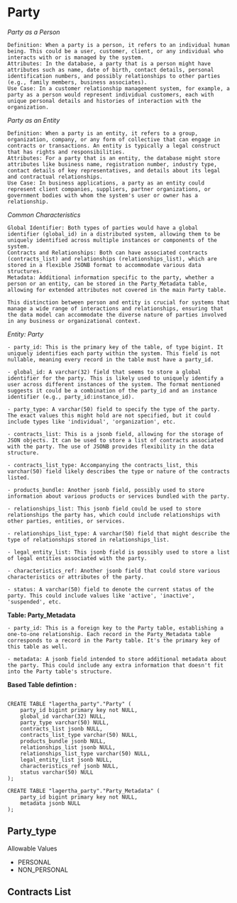 # Party

*Party as a Person*

    Definition: When a party is a person, it refers to an individual human being. This could be a user, customer, client, or any individual who interacts with or is managed by the system.
    Attributes: In the database, a party that is a person might have attributes such as name, date of birth, contact details, personal identification numbers, and possibly relationships to other parties (e.g., family members, business associates).
    Use Case: In a customer relationship management system, for example, a party as a person would represent individual customers, each with unique personal details and histories of interaction with the organization.

*Party as an Entity*

    Definition: When a party is an entity, it refers to a group, organization, company, or any form of collective that can engage in contracts or transactions. An entity is typically a legal construct that has rights and responsibilities.
    Attributes: For a party that is an entity, the database might store attributes like business name, registration number, industry type, contact details of key representatives, and details about its legal and contractual relationships.
    Use Case: In business applications, a party as an entity could represent client companies, suppliers, partner organizations, or government bodies with whom the system's user or owner has a relationship.

*Common Characteristics*

    Global Identifier: Both types of parties would have a global identifier (global_id) in a distributed system, allowing them to be uniquely identified across multiple instances or components of the system.
    Contracts and Relationships: Both can have associated contracts (contracts_list) and relationships (relationships_list), which are stored in a flexible JSONB format to accommodate various data structures.
    Metadata: Additional information specific to the party, whether a person or an entity, can be stored in the Party_Metadata table, allowing for extended attributes not covered in the main Party table.

    This distinction between person and entity is crucial for systems that manage a wide range of interactions and relationships, ensuring that the data model can accommodate the diverse nature of parties involved in any business or organizational context.


*Entity: Party*

    - party_id: This is the primary key of the table, of type bigint. It uniquely identifies each party within the system. This field is not nullable, meaning every record in the table must have a party_id.

    - global_id: A varchar(32) field that seems to store a global identifier for the party. This is likely used to uniquely identify a user across different instances of the system. The format mentioned suggests it could be a combination of the party_id and an instance identifier (e.g., party_id:instance_id).

    - party_type: A varchar(50) field to specify the type of the party. The exact values this might hold are not specified, but it could include types like 'individual', 'organization', etc.

    - contracts_list: This is a jsonb field, allowing for the storage of JSON objects. It can be used to store a list of contracts associated with the party. The use of JSONB provides flexibility in the data structure.

    - contracts_list_type: Accompanying the contracts_list, this varchar(50) field likely describes the type or nature of the contracts listed.

    - products_bundle: Another jsonb field, possibly used to store information about various products or services bundled with the party.

    - relationships_list: This jsonb field could be used to store relationships the party has, which could include relationships with other parties, entities, or services.

    - relationships_list_type: A varchar(50) field that might describe the type of relationships stored in relationships_list.

    - legal_entity_list: This jsonb field is possibly used to store a list of legal entities associated with the party.

    - characteristics_ref: Another jsonb field that could store various characteristics or attributes of the party.

    - status: A varchar(50) field to denote the current status of the party. This could include values like 'active', 'inactive', 'suspended', etc.

**Table: Party_Metadata**

    - party_id: This is a foreign key to the Party table, establishing a one-to-one relationship. Each record in the Party_Metadata table corresponds to a record in the Party table. It's the primary key of this table as well.

    - metadata: A jsonb field intended to store additional metadata about the party. This could include any extra information that doesn't fit into the Party table's structure.



**Based Table defintion :**

```

CREATE TABLE "lagertha_party"."Party" (
	party_id bigint primary key not NULL,
	global_id varchar(32) NULL,
	party_type varchar(50) NULL,
	contracts_list jsonb NULL,
	contracts_list_type varchar(50) NULL,
	products_bundle jsonb NULL,
	relationships_list jsonb NULL,
	relationships_list_type varchar(50) NULL,
	legal_entity_list jsonb NULL,
	characteristics_ref jsonb NULL,
	status varchar(50) NULL
);

CREATE TABLE "lagertha_party"."Party_Metadata" (
	party_id bigint primary key not NULL,
	metadata jsonb NULL
);

```


**Party_type**
--
Allowable Values

- PERSONAL
- NON_PERSONAL

**Contracts List**
--
```

```